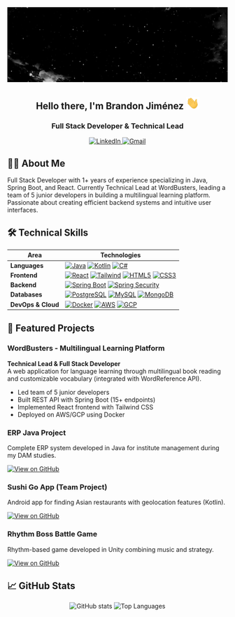<div align="center">
  <img src="https://github.com/BrandonJimenez23/BrandonJimenez23/blob/main/images/bannerGif.gif" width="1080"/>
</div>

<div align="center">
  <h2> Hello there, I'm Brandon Jiménez <img src="https://github.com/ABSphreak/ABSphreak/blob/master/gifs/Hi.gif" width="30px"></h2>
  <h3>Full Stack Developer & Technical Lead</h3>
</div>

<div align="center">
  <a href="https://www.linkedin.com/in/brandon-jim%C3%A9nez-villarroel-48029722b/">
    <img src="https://img.shields.io/badge/LinkedIn-blue?style=for-the-badge&logo=linkedin&logoColor=white" alt="LinkedIn"/>
  </a>
  <a href="mailto:brandon23jimenez3@gmail.com">
    <img src="https://img.shields.io/badge/Gmail-D14836?style=for-the-badge&logo=gmail&logoColor=white" alt="Gmail"/>
  </a>
</div>

## 👨‍💻 About Me
Full Stack Developer with 1+ years of experience specializing in Java, Spring Boot, and React. Currently Technical Lead at WordBusters, leading a team of 5 junior developers in building a multilingual learning platform. Passionate about creating efficient backend systems and intuitive user interfaces.

## 🛠 Technical Skills

| Area               | Technologies |
|--------------------|--------------|
| **Languages**      | [![Java](https://img.shields.io/badge/Java-ED8B00?style=for-the-badge&logo=openjdk&logoColor=white)](https://www.java.com) [![Kotlin](https://img.shields.io/badge/Kotlin-B3125EA?style=for-the-badge&logo=kotlin&logoColor=white)](https://kotlinlang.org) [![C#](https://img.shields.io/badge/C%23-239120?style=for-the-badge&logo=c-sharp&logoColor=white)](https://learn.microsoft.com/en-us/dotnet/csharp/) |
| **Frontend**       | [![React](https://img.shields.io/badge/React-20232A?style=for-the-badge&logo=react&logoColor=61DAFB)](https://reactjs.org) [![Tailwind](https://img.shields.io/badge/Tailwind_CSS-38B2AC?style=for-the-badge&logo=tailwind-css&logoColor=white)](https://tailwindcss.com) [![HTML5](https://img.shields.io/badge/HTML5-E34F26?style=for-the-badge&logo=html5&logoColor=white)](https://developer.mozilla.org/en-US/docs/Web/HTML) [![CSS3](https://img.shields.io/badge/CSS3-1572B6?style=for-the-badge&logo=css3&logoColor=white)](https://developer.mozilla.org/en-US/docs/Web/CSS) |
| **Backend**        | [![Spring Boot](https://img.shields.io/badge/Spring-6DB33F?style=for-the-badge&logo=spring&logoColor=white)](https://spring.io) [![Spring Security](https://img.shields.io/badge/Spring_Security-6DB33F?style=for-the-badge&logo=Spring-Security&logoColor=white)](https://spring.io/projects/spring-security) |
| **Databases**      | [![PostgreSQL](https://img.shields.io/badge/PostgreSQL-316192?style=for-the-badge&logo=postgresql&logoColor=white)](https://www.postgresql.org) [![MySQL](https://img.shields.io/badge/MySQL-00000F?style=for-the-badge&logo=mysql&logoColor=white)](https://www.mysql.com) [![MongoDB](https://img.shields.io/badge/MongoDB-4EA94B?style=for-the-badge&logo=mongodb&logoColor=white)](https://www.mongodb.com) |
| **DevOps & Cloud** | [![Docker](https://img.shields.io/badge/Docker-2CA5E0?style=for-the-badge&logo=docker&logoColor=white)](https://www.docker.com) [![AWS](https://img.shields.io/badge/Amazon_AWS-FF9900?style=for-the-badge&logo=amazonaws&logoColor=white)](https://aws.amazon.com) [![GCP](https://img.shields.io/badge/Google_Cloud-4285F4?style=for-the-badge&logo=google-cloud&logoColor=white)](https://cloud.google.com) |

## 🚀 Featured Projects

### WordBusters - Multilingual Learning Platform
**Technical Lead & Full Stack Developer**  
A web application for language learning through multilingual book reading and customizable vocabulary (integrated with WordReference API).

- Led team of 5 junior developers
- Built REST API with Spring Boot (15+ endpoints)
- Implemented React frontend with Tailwind CSS
- Deployed on AWS/GCP using Docker

### ERP Java Project
Complete ERP system developed in Java for institute management during my DAM studies.

[![View on GitHub](https://img.shields.io/badge/View%20on%20GitHub-000000?style=for-the-badge&logo=github&logoColor=white)](https://github.com/BrandonJimenez23/ERP-Java-Project)

### Sushi Go App (Team Project)
Android app for finding Asian restaurants with geolocation features (Kotlin).

[![View on GitHub](https://img.shields.io/badge/View%20on%20GitHub-000000?style=for-the-badge&logo=github&logoColor=white)](https://github.com/PolNie/Sushi-Go-App)

### Rhythm Boss Battle Game
Rhythm-based game developed in Unity combining music and strategy.

[![View on GitHub](https://img.shields.io/badge/View%20on%20GitHub-000000?style=for-the-badge&logo=github&logoColor=white)](https://github.com/BrandonJimenez23/Rhythm-Boss-Battle)

## 📈 GitHub Stats
<div align="center">
  <img src="https://github-readme-stats.vercel.app/api?username=BrandonJimenez23&show_icons=true&theme=radical" alt="GitHub stats"/>
  <img src="https://github-readme-stats.vercel.app/api/top-langs/?username=BrandonJimenez23&layout=compact&theme=radical" alt="Top Languages"/>
</div>
